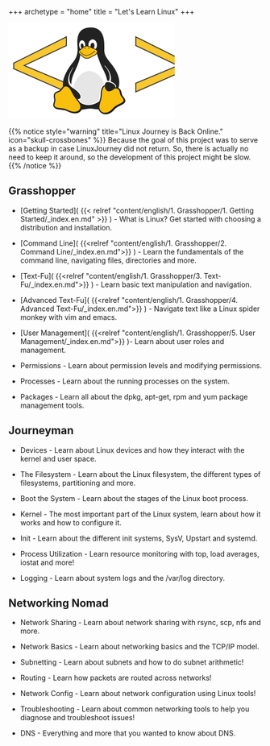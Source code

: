 +++
archetype = "home"
title = "Let's Learn Linux"
+++

![Test](Logo.svg)

{{% notice style="warning" title="Linux Journey is Back Online." icon="skull-crossbones" %}}
Because the goal of this project was to serve as a backup in case LinuxJourney did not return. So, there is actually no need to keep it around, so the development of this project might be slow.
{{% /notice %}}


## Grasshopper

* [Getting Started]( {{< relref "content/english/1. Grasshopper/1. Getting Started/_index.en.md" >}} ) - What is Linux? Get started with choosing a distribution and installation.

* [Command Line]( {{<relref "content/english/1. Grasshopper/2. Command Line/_index.en.md">}} ) - Learn the fundamentals of the command line, navigating files, directories and more.

* [Text-Fu]( {{<relref "content/english/1. Grasshopper/3. Text-Fu/_index.en.md">}} ) - Learn basic text manipulation and navigation.

* [Advanced Text-Fu]( {{<relref "content/english/1. Grasshopper/4. Advanced Text-Fu/_index.en.md">}} ) - Navigate text like a Linux spider monkey with vim and emacs.

* [User Management]( {{<relref "content/english/1. Grasshopper/5. User Management/_index.en.md">}} )- Learn about user roles and management.

* Permissions - Learn about permission levels and modifying permissions.

* Processes - Learn about the running processes on the system.

* Packages - Learn all about the dpkg, apt-get, rpm and yum package management tools.

## Journeyman

* Devices - Learn about Linux devices and how they interact with the kernel and user space.

* The Filesystem - Learn about the Linux filesystem, the different types of filesystems, partitioning and more.

* Boot the System - Learn about the stages of the Linux boot process.

* Kernel - The most important part of the Linux system, learn about how it works and how to configure it.

* Init - Learn about the different init systems, SysV, Upstart and systemd.

* Process Utilization - Learn resource monitoring with top, load averages, iostat and more!

* Logging - Learn about system logs and the /var/log directory.

## Networking Nomad

* Network Sharing - Learn about network sharing with rsync, scp, nfs and more.

* Network Basics - Learn about networking basics and the TCP/IP model.

* Subnetting - Learn about subnets and how to do subnet arithmetic!

* Routing - Learn how packets are routed across networks!

* Network Config - Learn about network configuration using Linux tools!

* Troubleshooting - Learn about common networking tools to help you diagnose and troubleshoot issues!

* DNS - Everything and more that you wanted to know about DNS.

